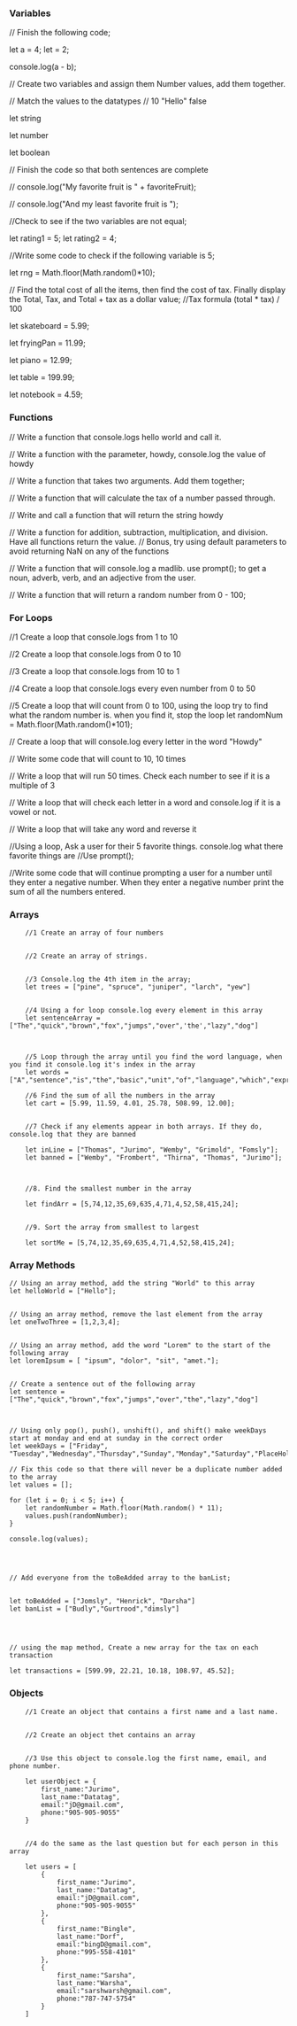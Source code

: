 <h3>Variables</h3>

// Finish the following code;

let a = 4;
let  = 2;

console.log(a - b);

// Create two variables and assign them Number values, add them together.



// Match the values to the datatypes
// 10 "Hello" false

let string

let number

let boolean



// Finish the code so that both sentences are complete

// console.log("My favorite fruit is " + favoriteFruit);

// console.log("And my least favorite fruit is ");






//Check to see if the two variables are not equal;

let rating1 = 5;
let rating2 = 4;



//Write some code to check if the following variable is 5;

let rng = Math.floor(Math.random()*10);


// Find the total cost of all the items, then find the cost of tax. Finally display the Total, Tax, and Total + tax as a dollar value;
//Tax formula (total * tax) / 100


let skateboard = 5.99;

let fryingPan = 11.99;

let piano = 12.99;

let table = 199.99;

let notebook = 4.59;



<h3>Functions</h3>

// Write a function that console.logs hello world and call it.



// Write a function with the parameter, howdy, console.log the value of howdy



// Write a function that takes two arguments. Add them together;


// Write a function that will calculate the tax of a number passed through.


// Write and call a function that will return the string howdy





// Write a function for addition, subtraction, multiplication, and division. Have all functions return the value.
// Bonus, try using default parameters to avoid returning NaN on any of the functions



// Write a function that will console.log a madlib. use prompt(); to get a noun, adverb, verb, and an adjective from the user.



// Write a function that will return a random number from 0 - 100;

<h3>For Loops</h3>

//1 Create a loop that console.logs from 1 to 10


//2 Create a loop that console.logs from 0 to 10


//3 Create a loop that console.logs from 10 to 1


//4 Create a loop that console.logs every even number from 0 to 50 


//5 Create a loop that will count from 0 to 100, using the loop try to find what the random number is. when you find it, stop the loop
let randomNum = Math.floor(Math.random()*101);




// Create a loop that will console.log every letter in the word "Howdy"



// Write some code that will count to 10, 10 times




// Write a loop that will run 50 times. Check each number to see if it is a multiple of 3



// Write a loop that will check each letter in a word and console.log if it is a vowel or not.


// Write a loop that will take any word and reverse it




//Using a loop, Ask a user for their 5 favorite things. console.log what there favorite things are
//Use prompt();



//Write some code that will continue prompting a user for a number until they enter a negative number. When they enter a negative number print the sum of all the numbers entered.

<h3>Arrays</h3>

        //1 Create an array of four numbers

        
        //2 Create an array of strings.


        //3 Console.log the 4th item in the array;
        let trees = ["pine", "spruce", "juniper", "larch", "yew"]

        
        //4 Using a for loop console.log every element in this array
        let sentenceArray = ["The","quick","brown","fox","jumps","over",'the',"lazy","dog"]


        
        //5 Loop through the array until you find the word language, when you find it console.log it's index in the array
        let words = ["A","sentence","is","the","basic","unit","of","language","which","expresses","a","complete","thought"]

        //6 Find the sum of all the numbers in the array
        let cart = [5.99, 11.59, 4.01, 25.78, 508.99, 12.00];


        //7 Check if any elements appear in both arrays. If they do, console.log that they are banned

        let inLine = ["Thomas", "Jurimo", "Wemby", "Grimold", "Fomsly"];
        let banned = ["Wemby", "Frombert", "Thirna", "Thomas", "Jurimo"];



        //8. Find the smallest number in the array 

        let findArr = [5,74,12,35,69,635,4,71,4,52,58,415,24];


        //9. Sort the array from smallest to largest 

        let sortMe = [5,74,12,35,69,635,4,71,4,52,58,415,24];

<h3>Array Methods</h3>

    // Using an array method, add the string "World" to this array
    let helloWorld = ["Hello"];


    // Using an array method, remove the last element from the array
    let oneTwoThree = [1,2,3,4];

    
    // Using an array method, add the word "Lorem" to the start of the following array
    let loremIpsum = [ "ipsum", "dolor", "sit", "amet."];


    // Create a sentence out of the following array
    let sentence = ["The","quick","brown","fox","jumps","over","the","lazy","dog"]



    // Using only pop(), push(), unshift(), and shift() make weekDays start at monday and end at sunday in the correct order
    let weekDays = ["Friday", "Tuesday","Wednesday","Thursday","Sunday","Monday","Saturday","PlaceHolder"]

    // Fix this code so that there will never be a duplicate number added to the array
    let values = [];

    for (let i = 0; i < 5; i++) {
        let randomNumber = Math.floor(Math.random() * 11);
        values.push(randomNumber);
    }

    console.log(values);


    

    // Add everyone from the toBeAdded array to the banList;


    let toBeAdded = ["Jomsly", "Henrick", "Darsha"]
    let banList = ["Budly","Gurtrood","dimsly"]




    // using the map method, Create a new array for the tax on each transaction

    let transactions = [599.99, 22.21, 10.18, 108.97, 45.52];

<h3>Objects</h3>

        //1 Create an object that contains a first name and a last name.


        //2 Create an object thet contains an array  
        

        //3 Use this object to console.log the first name, email, and phone number.

        let userObject = {
            first_name:"Jurimo",
            last_name:"Datatag",
            email:"jD@gmail.com",
            phone:"905-905-9055"
        }


        //4 do the same as the last question but for each person in this array

        let users = [
            {
                first_name:"Jurimo",
                last_name:"Datatag",
                email:"jD@gmail.com",
                phone:"905-905-9055"
            },
            {
                first_name:"Bingle",
                last_name:"Dorf",
                email:"bingD@gmail.com",
                phone:"995-558-4101"
            },
            {
                first_name:"Sarsha",
                last_name:"Warsha",
                email:"sarshwarsh@gmail.com",
                phone:"787-747-5754"
            }
        ]
